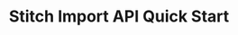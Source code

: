 ---
# -------------------------- #
#          PAGE INFO         #
# -------------------------- #

title: Stitch Import API Quick Start
doc-type: "tutorial"

product-type: "import-api"
content-type: "guide"
content-id: "stitch-import-api-quick-start"
layout: tutorial

permalink: /developers/import-api/guides/quick-start
icon: file
order: 1

summary: "Stitch's Import API allows you to push arbitrary data from a source to your Stitch account. Generate your API credentials and push your first batch of data with this guide."

## This is used only on the /import-api/guides page.
display-title: "Import API Quick Start"
description: "Generate your Import API credentials and push your first batch of data."


# -------------------------- #
#   RELATED SIDEBAR LINKS    #
# -------------------------- #

related:
  - title: "Stitch Import API access tokens"
    link: "{{ link.import-api.guides.access-tokens | prepend: site.baseurl }}"

  - title: "Structuring and typing data for the Import API"
    link: "{{ link.import-api.guides.structure-data | prepend: site.baseurl }}"

  - title: "Sequencing data for the Import API"
    link: "{{ link.import-api.guides.sequence-data | prepend: site.baseurl }}"

  - title: "Import API reference"
    link: "{{ link.import-api.api | prepend: site.baseurl }}"



# -------------------------- #
#     GUIDE REQUIREMENTS     #
# -------------------------- #

requirements:
  - item: |
      **An active Stitch account.** To create an account, [sign up for a free one here]({{ site.home }}){:target="new"}.


# -------------------------- #
#         GUIDE INTRO        #
# -------------------------- #

intro: |
  {% include misc/data-files.html %}

  {{ page.summary }}


# -------------------------- #
#        GUIDE CONTENT       #
# -------------------------- #

steps:
  - title: "Obtain your API credentials"
    anchor: "obtain-api-credentials"
    content: |
      The Import API uses an API access token to authenticate requests. In this step, you'll create an Import API integration in your Stitch account and generate an API access token.

      We're using the Stitch app to generate the access token, but you can also use the [Connect API if your Stitch account has access]({{ link.connect.guides.create-import-api-source | prepend: site.baseurl }}).

      {% include developers/import-api/obtaining-credentials.html type="generate-new-access-token" %}

  - title: "Check the status of the Import API"
    anchor: "check-import-api-status"
    content: |
      Next, check the status of the Import API. This will ensure that the test request you send in the next step, which will validate your credentials and some sample data, will not fail due to an API outage.

      **Note**: Using the [Import API status]({{ link.import-api.api | prepend: site.baseurl | append: site.data.import-api.core-objects.api-status.anchor }}) endpoint doesn't require authentication.

      ```json
      {{ site.data.import-api.code-examples.requests.get-status | flatify | strip }}
      ```

      When the Import API is operating correctly, it will return a `200 OK` status and an [API status]({{ link.import-api.api | prepend: site.baseurl | append: site.data.import-api.core-objects.api-status.object-anchor }}) object:

      ```json
      {{ site.data.import-api.code-examples.responses.get-status | flatify | strip }}
      ```

      If the Import API returns a `5xx` response, check the [Stitch Status page]({{ site.status }}){:target="new"} for reported outages and try again later.

  - title: "Push a batch of data to Stitch"
    anchor: "push-data-to-stitch"
    content: |
      To push data to Stitch, use the [Create a batch]({{ site.data.import-api.core-objects.batch.anchor | prepend: link.import-api.api | prepend: site.baseurl }}) endpoint. This endpoint uses a JSON schema to validate and type the data in the records sent to the Import API.

      Once the request is processed, data will be loaded into the destination connected to your Stitch account.

      In the example below, the request will send a single record for the `customers` table to the Import API:

      ```json
      {{ site.data.import-api.code-examples.requests.push-data | flatify }}
      ```

      If successful, the Import API will return a `2xx` status and a [Batch Status]({{ link.import-api.api | prepend: site.baseurl | append: site.data.import-api.data-structures.batch-status.section }}) object:

      {% assign response-codes = site.data.import-api.response-codes.general-codes.all-codes %}

      {% for response-code in response-codes %}
      {% if response-code.code == "201" or response-code.code == "202" %}
      {% assign text = response-code.text | downcase %}
      - `{{ response-code.code }}` - {{ response-code.description }}
        ```json
        {{ site.data.import-api.code-examples.responses[text] | strip }}
        ```
      {% endif %}
      {% endfor %}

  - title: "Verify the data in the destination"
    anchor: "verify-data-destination"
    content: |
      After you've pushed a batch of data to the Import API, Stitch will queue it for processing.

      Stitch's replication process consists of three distinct steps: Extraction, preparation, and loading. Each step occurs independently and takes a bit of time to complete, which means you won't immediately see data in your destination after it's been pushed to the Import API. Refer to the [Monitoring replication progress]({{ link.replication.rep-progress | prepend: site.baseurl }}) documentation for more info.

      When Stitch loads the data into the destination, it will be in the schema or dataset associated with the [Import API integration you created in Stitch](#generate-import-api-access-token). The integration's schema name is located on the **{{ app.page-names.int-details }}** page in Stitch, under the integration's display name:

      ![Highlighted integration schema name field in Stitch]({{ site.baseurl }}/images/integrations/locate-integration-schema-name.png)

      In this example, Stitch would create a table named `customers` with a single record in a schema named `import_api`:

      <table class="attribute-list">
      <tr>
      <td><strong>id</strong></td>
      <td><strong>name</strong></td>
      <td><strong>age</strong></td>
      <td><strong>has_magic</strong></td>
      </tr>
      <tr>
      <td>1</td>
      <td>Finn</td>
      <td>15</td>
      <td>false</td>
      </tr>
      </table>

      **Note**: How data is structured in your destination depends on how attributes are typed in API requests **and** the type of destination Stitch loads data into. Refer to the [Structuring data for the Import API guide]({{ link.import-api.guides.structure-data | prepend: site.baseurl }}) for more info.

      ---

next-steps: |
  Congratulations on pushing your first batch of data! Next, we recommend checking out:

  - [**Structuring data for the Import API**]({{ link.import-api.guides.structure-data | prepend: site.baseurl }}): Learn how to structure and type data in your Import API requests.
  - [**Sequencing data for the Import API**]({{ link.import-api.guides.sequence-data | prepend: site.baseurl }}): Learn how the Import API considers data points for loading, which affects how data is updated in your destination.
---